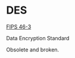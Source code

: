 # DES

[FIPS 46-3](https://csrc.nist.gov/pubs/fips/46-3/final)

Data Encryption Standard

Obsolete and broken.

